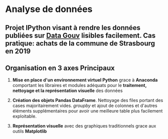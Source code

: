 # Analyse de données

## Projet IPython visant à rendre les données publiées sur [Data Gouv](https://www.data.gouv.fr/fr/datasets/achats-des-principales-communes-francaises-en-2019/) lisibles facilement. Cas pratique: achats de la commune de Strasbourg en 2019

## Organisation en 3 axes Principaux

1. ****Mise en place d'un environnement virtuel Python**** grace à ****Anaconda**** comportant les libraires et modules adéquats pour le ****traitement, nettoyage et la représentation visuelle**** des données

2. ****Création des objets Pandas DataFrame****.
Nettoyage des files portant des cases majoritairement vides. _groupby_ et ajout de colonnes et d'autres éléments supplémentaires pour avoir une meilleure table plus facilement exploitable.

1. ****Représentation visuelle**** avec des graphiques traditionnels grace aux outils ****Matplotlib****
    